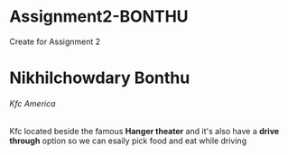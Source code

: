 # Assignment2-BONTHU
Create for Assignment 2

# Nikhilchowdary Bonthu
###### Kfc America
Kfc located beside the famous **Hanger theater** and it's also have a **drive through** option so we can esaily pick food and  eat while driving